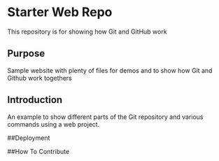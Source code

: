 # Starter Web Repo

This repository is for showing how Git and GitHub work

## Purpose

Sample website with plenty of files for demos and to show how Git and Github work togethers

## Introduction

An example to show different parts of the Git repository and various commands using a web project.

##Deployment

##How To Contribute